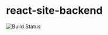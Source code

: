 # react-site-backend

![Build Status](https://travis-ci.com/issackj1/react-site-backend.svg?branch=master)
